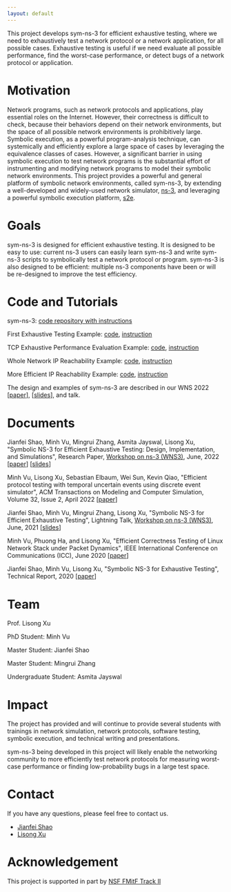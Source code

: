 ```yaml
---
layout: default
---
```




This project develops sym-ns-3 for efficient exhaustive testing, where we need to exhaustively test a network protocol or a network application, for all possible cases. Exhaustive testing is useful if we need evaluate all possible performance, find the worst-case performance, or detect bugs of a network protocol or application.


# Motivation

Network programs, such as network protocols and applications, play essential roles on the Internet. However, their correctness is difficult to check, because their behaviors depend on their network environments, but the space of all possible network environments is prohibitively large. Symbolic execution, as a powerful program-analysis technique, can systemically and efficiently explore a large space of cases by leveraging the equivalence classes of cases. However, a significant barrier in using symbolic execution to test network programs is the substantial effort of instrumenting and modifying network programs to model their symbolic network environments. This project provides a powerful and general platform of symbolic network environments, called sym-ns-3, by extending a well-developed and widely-used network simulator, [ns-3](https://www.nsnam.org/), and leveraging a powerful symbolic execution platform, [s2e](https://github.com/S2E/s2e). 


# Goals

sym-ns-3 is designed for efficient exhaustive testing. It is designed to be easy to use: current ns-3 users can easily learn sym-ns-3 and write sym-ns-3 scripts to symbolically test a network protocol or program. sym-ns-3 is also designed to be efficient: multiple ns-3 components have been or will be re-designed to improve the test efficiency.


# Code and Tutorials

sym-ns-3: [code repository with instructions](https://github.com/JeffShao96/Symbolic-NS3)

First Exhaustive Testing Example: [code](https://github.com/JeffShao96/Symbolic-NS3/blob/master/ns-3-dev/scratch/symDemo.cc), [instruction](https://github.com/JeffShao96/Symbolic-NS3/blob/master/README.md#41-first-exhaustive-testing-example)

TCP Exhaustive Performance  Evaluation Example: [code](https://github.com/JeffShao96/Symbolic-NS3/blob/master/ns-3-dev/scratch/tcp-demo.cc), [instruction](https://github.com/JeffShao96/Symbolic-NS3/blob/master/README.md#42-tcp-exhaustive-performance-evaluation)

Whole Network IP Reachability  Example: [code](https://github.com/JeffShao96/Symbolic-NS3/blob/master/ns-3-dev/scratch/reachabilitySymEx.cc), [instruction](https://github.com/JeffShao96/Symbolic-NS3/blob/master/README.md#43-whole-network-ip-reachability)

More Efficient IP Reachability Example: [code](https://github.com/JeffShao96/Symbolic-NS3/blob/master/ns-3-dev/scratch/IPEfficientSymEx.cc), [instruction](https://github.com/JeffShao96/Symbolic-NS3/blob/master/README.md#44-more-efficient-ip-reachability)

The design and examples of sym-ns-3 are described in our WNS 2022 [[paper](https://doi.org/10.1145/3532577.3532604)],  [[slides](document/Sym_NS_3_Slides_2022.pdf)], and talk. 

# Documents

Jianfei Shao, Minh Vu, Mingrui Zhang, Asmita Jayswal, Lisong Xu, "Symbolic NS-3 for Efficient Exhaustive Testing: Design, Implementation, and Simulations", Research Paper, [Workshop on ns-3 (WNS3)](https://www.nsnam.org/research/wns3/wns3-2022/program/), June, 2022 [[paper](https://doi.org/10.1145/3532577.3532604)] [[slides](document/Sym_NS_3_Slides_2022.pdf)]

Minh Vu, Lisong Xu, Sebastian Elbaum, Wei Sun, Kevin Qiao, "Efficient protocol testing with temporal uncertain events using discrete event simulator", ACM Transactions on Modeling and Computer Simulation, Volume 32, Issue 2, April 2022  [[paper](https://doi.org/10.1145/3490028)]

Jianfei Shao, Minh Vu, Mingrui Zhang, Lisong Xu, "Symbolic NS-3 for Efficient Exhaustive Testing", Lightning Talk, [Workshop on ns-3 (WNS3)](https://www.nsnam.org/research/wns3/wns3-2021/program/), June, 2021 [[slides](document/Sym_NS_3_Slides_2021.pdf)]

Minh Vu, Phuong Ha, and Lisong Xu, "Efficient Correctness Testing of Linux Network Stack under Packet Dynamics", IEEE International Conference on Communications (ICC), June 2020 [[paper](https://ieeexplore.ieee.org/abstract/document/9149060)]

Jianfei Shao, Minh Vu, Lisong Xu, "Symbolic NS-3 for Exhaustive Testing", Technical Report, 2020 [[paper](document/Sym_NS_3_V1.pdf)]

# Team

Prof. Lisong Xu

PhD Student: Minh Vu

Master Student: Jianfei Shao

Master Student: Mingrui Zhang

Undergraduate Student: Asmita Jayswal


# Impact

The project has provided and will continue  to provide several students with trainings in network simulation, network protocols, software testing, symbolic execution, and technical writing and presentations. 

sym-ns-3 being developed in this project will likely enable the networking community to more efficiently test network protocols for measuring worst-case performance or finding low-probability bugs in a large test space. 

# Contact

If you have any questions, please feel free to contact us. 
* [Jianfei Shao](mailto:jianfei.shao@huskers.unl.edu?subject=SymbolicNS3)
* [Lisong Xu](mailto:xu@unl.edu?subject=SymbolicNS3)


# Acknowledgement

This project is supported in part by [NSF FMitF Track II](https://www.nsf.gov/awardsearch/showAward?AWD_ID=1918204&HistoricalAwards=false)
